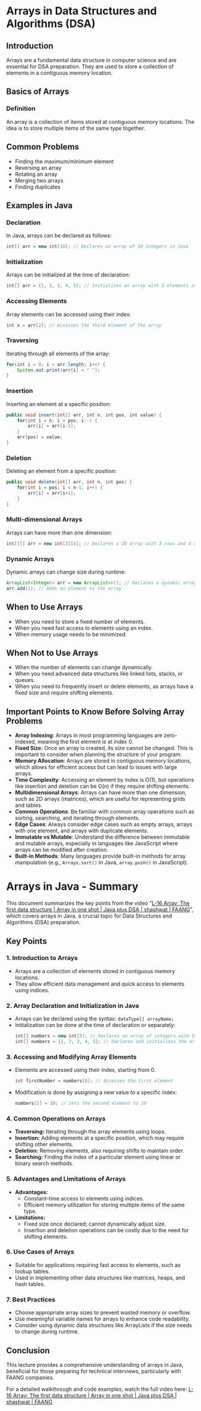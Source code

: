 # Arrays in Data Structures and Algorithms (DSA)

## Introduction
Arrays are a fundamental data structure in computer science and are essential for DSA preparation. They are used to store a collection of elements in a contiguous memory location.

## Basics of Arrays

### Definition
An array is a collection of items stored at contiguous memory locations. The idea is to store multiple items of the same type together.
## Common Problems
- Finding the maximum/minimum element
- Reversing an array
- Rotating an array
- Merging two arrays
- Finding duplicates

## Examples in Java

### Declaration
In Java, arrays can be declared as follows:
```java
int[] arr = new int[10]; // Declares an array of 10 integers in Java
```

### Initialization
Arrays can be initialized at the time of declaration:
```java
int[] arr = {1, 2, 3, 4, 5}; // Initializes an array with 5 elements in Java
```

### Accessing Elements
Array elements can be accessed using their index:
```java
int x = arr[2]; // Accesses the third element of the array
```

### Traversing
Iterating through all elements of the array:
```java
for(int i = 0; i < arr.length; i++) {
    System.out.print(arr[i] + " ");
}
```

### Insertion
Inserting an element at a specific position:
```java
public void insert(int[] arr, int n, int pos, int value) {
    for(int i = n; i > pos; i--) {
        arr[i] = arr[i-1];
    }
    arr[pos] = value;
}
```

### Deletion
Deleting an element from a specific position:
```java
public void delete(int[] arr, int n, int pos) {
    for(int i = pos; i < n-1; i++) {
        arr[i] = arr[i+1];
    }
}
```

### Multi-dimensional Arrays
Arrays can have more than one dimension:
```java
int[][] arr = new int[3][4]; // Declares a 2D array with 3 rows and 4 columns in Java
```

### Dynamic Arrays
Dynamic arrays can change size during runtime:
```java
ArrayList<Integer> arr = new ArrayList<>(); // Declares a dynamic array in Java
arr.add(1); // Adds an element to the array
```

## When to Use Arrays
- When you need to store a fixed number of elements.
- When you need fast access to elements using an index.
- When memory usage needs to be minimized.

## When Not to Use Arrays
- When the number of elements can change dynamically.
- When you need advanced data structures like linked lists, stacks, or queues.
- When you need to frequently insert or delete elements, as arrays have a fixed size and require shifting elements.

## Important Points to Know Before Solving Array Problems

- **Array Indexing**: Arrays in most programming languages are zero-indexed, meaning the first element is at index 0.
- **Fixed Size**: Once an array is created, its size cannot be changed. This is important to consider when planning the structure of your program.
- **Memory Allocation**: Arrays are stored in contiguous memory locations, which allows for efficient access but can lead to issues with large arrays.
- **Time Complexity**: Accessing an element by index is O(1), but operations like insertion and deletion can be O(n) if they require shifting elements.
- **Multidimensional Arrays**: Arrays can have more than one dimension, such as 2D arrays (matrices), which are useful for representing grids and tables.
- **Common Operations**: Be familiar with common array operations such as sorting, searching, and iterating through elements.
- **Edge Cases**: Always consider edge cases such as empty arrays, arrays with one element, and arrays with duplicate elements.
- **Immutable vs Mutable**: Understand the difference between immutable and mutable arrays, especially in languages like JavaScript where arrays can be modified after creation.
- **Built-in Methods**: Many languages provide built-in methods for array manipulation (e.g., `Arrays.sort()` in Java, `array.push()` in JavaScript).

# Arrays in Java - Summary

This document summarizes the key points from the video "[L-16 Array: The first data structure | Array in one shot | Java plus DSA | shashwat | FAANG](https://www.youtube.com/watch?v=TsoTexsJWlI)", which covers arrays in Java, a crucial topic for Data Structures and Algorithms (DSA) preparation.

## Key Points

### 1. Introduction to Arrays
- Arrays are a collection of elements stored in contiguous memory locations.
- They allow efficient data management and quick access to elements using indices.

### 2. Array Declaration and Initialization in Java
- Arrays can be declared using the syntax: `dataType[] arrayName;`
- Initialization can be done at the time of declaration or separately:
  ```java
  int[] numbers = new int[5]; // Declares an array of integers with 5 elements
  int[] numbers = {1, 2, 3, 4, 5}; // Declares and initializes the array with values
  ```

### 3. Accessing and Modifying Array Elements
- Elements are accessed using their index, starting from 0.
  ```java
  int firstNumber = numbers[0]; // Accesses the first element
  ```
- Modification is done by assigning a new value to a specific index:
  ```java
  numbers[1] = 10; // Sets the second element to 10
  ```

### 4. Common Operations on Arrays
- **Traversing:** Iterating through the array elements using loops.
- **Insertion:** Adding elements at a specific position, which may require shifting other elements.
- **Deletion:** Removing elements, also requiring shifts to maintain order.
- **Searching:** Finding the index of a particular element using linear or binary search methods.

### 5. Advantages and Limitations of Arrays
- **Advantages:**
  - Constant-time access to elements using indices.
  - Efficient memory utilization for storing multiple items of the same type.
- **Limitations:**
  - Fixed size once declared; cannot dynamically adjust size.
  - Insertion and deletion operations can be costly due to the need for shifting elements.

### 6. Use Cases of Arrays
- Suitable for applications requiring fast access to elements, such as lookup tables.
- Used in implementing other data structures like matrices, heaps, and hash tables.

### 7. Best Practices
- Choose appropriate array sizes to prevent wasted memory or overflow.
- Use meaningful variable names for arrays to enhance code readability.
- Consider using dynamic data structures like ArrayLists if the size needs to change during runtime.

## Conclusion
This lecture provides a comprehensive understanding of arrays in Java, beneficial for those preparing for technical interviews, particularly with FAANG companies.

For a detailed walkthrough and code examples, watch the full video here: [L-16 Array: The first data structure | Array in one shot | Java plus DSA | shashwat | FAANG](https://www.youtube.com/watch?v=TsoTexsJWlI)
